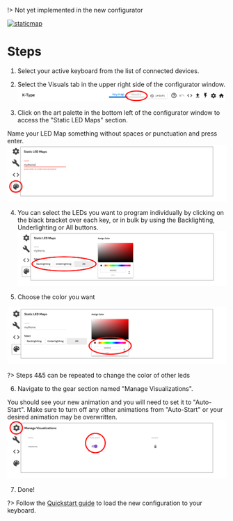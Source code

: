 !> Not yet implemented in the new configurator

[![staticmap](https://img.youtube.com/vi/4uQ4NRtGgAE/0.jpg)](https://www.youtube.com/watch?v=4uQ4NRtGgAE "K-Type Configurator Guide - Static LED Maps")

# Steps
1. Select your active keyboard from the list of connected devices.

2. Select the Visuals tab in the upper right side of the configurator window.
![visuals](../images/Configurator/visuals.png)

3. Click on the art palette in the bottom left of the configurator window to access the "Static LED Maps" section.

Name your LED Map something without spaces or punctuation and press enter.
![ledmap](../images/Configurator/ledmap.png)

4. You can select the LEDs you want to program individually by clicking on the black bracket over each key, or in bulk by using the Backlighting, Underlighting or All buttons.
![backlight](../images/Configurator/backlight.png)

5. Choose the color you want
 
![colorchooser](../images/Configurator/colorchooser.png)

?> Steps 4&5 can be repeated to change the color of other leds

6. Navigate to the gear section named "Manage Visualizations".
 
You should see your new animation and you will need to set it to "Auto-Start". Make sure to turn off any other animations from "Auto-Start" or your desired animation may be overwritten.
![autostart](../images/Configurator/autostart.png)

7. Done!

?> Follow the [Quickstart guide](Quickstart.md) to load the new configuration to your keyboard.
